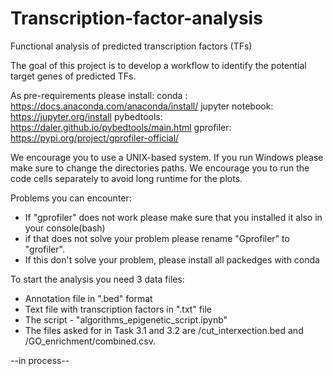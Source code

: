 # Transcription-factor-analysis


Functional analysis of predicted transcription factors (TFs)

The goal of this project is to develop a workflow to identify the potential target genes of predicted TFs.

As pre-requirements please install:
conda : https://docs.anaconda.com/anaconda/install/ 
jupyter notebook: https://jupyter.org/install 
pybedtools: https://daler.github.io/pybedtools/main.html 
gprofiler: https://pypi.org/project/gprofiler-official/

We encourage you to use a UNIX-based system. If you run Windows please make sure to change the directories paths. 
We encourage you to run the code cells separately to avoid long runtime for the plots.

Problems you can encounter:

- If "gprofiler" does not work please make sure that you installed it also in your console(bash)
- if that does not solve your problem please rename "Gprofiler" to "grofiler". 
- If this don't solve your problem, please install all packedges with conda 

To start the analysis you need 3 data files: 

- Annotation file in ".bed" format
- Text file with transcription factors in ".txt" file
- The script - "algorithms_epigenetic_script.ipynb"
- The files asked for in Task 3.1 and 3.2 are /cut_interxection.bed and /GO_enrichment/combined.csv.



--in process--

